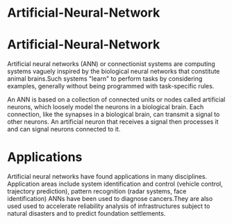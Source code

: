 # Artificial-Neural-Network

# Artificial-Neural-Network
Artificial neural networks (ANN) or connectionist systems are computing systems vaguely inspired by the biological neural networks that constitute animal brains.Such systems "learn" to perform tasks by considering examples, generally without being programmed with task-specific rules.

An ANN is based on a collection of connected units or nodes called artificial neurons, which loosely model the neurons in a biological brain. Each connection, like the synapses in a biological brain, can transmit a signal to other neurons. An artificial neuron that receives a signal then processes it and can signal neurons connected to it.

# Applications

 Artificial neural networks have found applications in many disciplines. Application areas include system identification and control (vehicle control, trajectory prediction), pattern recognition (radar systems, face identification)
 ANNs have been used to diagnose cancers.They are also used used to accelerate reliability analysis of infrastructures subject to natural disasters and to predict foundation settlements.
